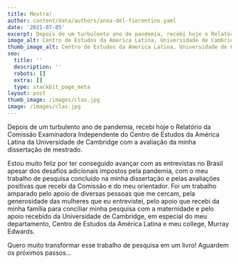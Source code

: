 ```yaml
---
title: Mestra!
author: content/data/authors/anna-del-fiorentino.yaml
date: '2021-07-05'
excerpt: Depois de um turbulento ano de pandemia, recebi hoje o Relatório da Comissão Examinadora Independente do Centro de Estudos da América Latina da Universidade de Cambridge com a avaliação da minha dissertação de mestrado.
image_alt: Centro de Estudos da America Latina, Universidade de Cambridge
thumb_image_alt: Centro de Estudos da America Latina, Universidade de Cambridge
seo:
  title: ''
  description: ''
  robots: []
  extra: []
  type: stackbit_page_meta
layout: post
thumb_image: /images/clas.jpg
image: /images/clas.jpg
---
```


Depois de um turbulento ano de pandemia, recebi hoje o Relatório da Comissão Examinadora Independente do Centro de Estudos da América Latina da Universidade de Cambridge com a avaliação da minha dissertação de mestrado.

Estou muito feliz por ter conseguido avançar com as entrevistas no Brasil apesar dos desafios adicionais impostos pela pandemia, com o meu trabalho de pesquisa concluído na minha dissertação e pelas avaliações positivas que recebi da Comissão e do meu orientador. Foi um trabalho amparado pelo apoio de diversas pessoas que me cercam, pela generosidade das mulheres que eu entrevistei, pelo apoio que recebi da minha família para conciliar minha pesquisa com a maternidade e pelo apoio recebido da Universidade de Cambridge, em especial do meu departamento, Centro de Estudos da América Latina e meu college, Murray Edwards.

Quero muito transformar esse trabalho de pesquisa em um livro! Aguardem os próximos passos…